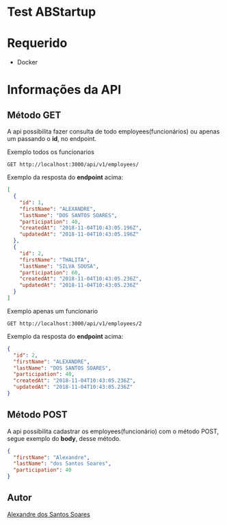 # Test ABStartup 

# Requerido
* Docker

# Informações da API 


## Método GET

A api possibilita fazer consulta de todo employees(funcionários) ou apenas um passando o **id**, no endpoint.


Exemplo todos os funcionarios
```
GET http://localhost:3000/api/v1/employees/
```
Exemplo da resposta do **endpoint** acima:

```json
[
  {
    "id": 1,
    "firstName": "ALEXANDRE",
    "lastName": "DOS SANTOS SOARES",
    "participation": 40,
    "createdAt": "2018-11-04T10:43:05.196Z",
    "updatedAt": "2018-11-04T10:43:05.196Z"
  },
  {
    "id": 2,
    "firstName": "THALITA",
    "lastName": "SILVA SOUSA",
    "participation": 60,
    "createdAt": "2018-11-04T10:43:05.236Z",
    "updatedAt": "2018-11-04T10:43:05.236Z"
  }
]
```


Exemplo apenas um funcionario
```
GET http://localhost:3000/api/v1/employees/2
```

Exemplo da resposta do **endpoint** acima:

```json
{
  "id": 2,
  "firstName": "ALEXANDRE",
  "lastName": "DOS SANTOS SOARES",
  "participation": 40,
  "createdAt": "2018-11-04T10:43:05.236Z",
  "updatedAt": "2018-11-04T10:43:05.236Z"
}
```

## Método POST
A api possibilita cadastrar os employees(funcionário) com o método POST, segue exemplo do **body**, desse método.

```json
{
  "firstName": "Alexandre",
  "lastName": "dos Santos Soares",
  "participation": 40  
}
```

## Autor
[Alexandre dos Santos Soares](https://github.com/alexandrejuk)